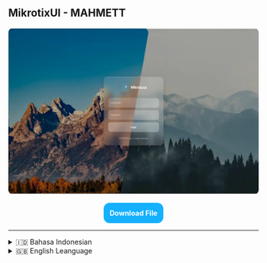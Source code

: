## MikrotixUI - MAHMETT

<center>

![Banner](https://github.com/MAHMETT/mikrotix-ui/blob/main/static/assets/images/Banner.webp)

</center>
<center>
<a href="https://github.com/MAHMETT/mikrotix-ui/blob/main/build/Mikrotix-UI.zip" download style="display:inline-block;background:#15B0FE;color:#fff;font-weight: bold;padding:0.75rem;border-radius:0.75rem;text-decoration:none;">
  Download File
</a>
</center>

---

<details>
<summary>🇮🇩 Bahasa Indonesian</summary>

### Deskripsi singkat

Project ini adalah template untuk hotspot di mikrotik , menggunakan bahasa pemrograman dasara sederhana (HTML, CSS, JS). Project ini dirancang supaya mudah dikembangkan dan kamu dapat fork repository ini dan melakukan perubahan dan pull ke repository ini untuk meminta perubahan, rapi strukturnya, dan mudah dideploy ke server statis.

### Fitur utama

- Struktur file sederhana & modular
- Header / Footer global (inject via `global.js`)
- Build & Dev
- Formatting otomatis (Prettier)

### Struktur direktori

```
static

├─ assets/
│     ├─ favicon.js
│     └─ images/
├─ src/
│  ├─ js/
│  │  ├─ global.js
│  │  └─ jquery/
│  │      └─ global.js
│  └─ css/
│     └─ styles.css
├─ *.html       # Page
└─ md5.js
```

### Persyaratan

- Node.js (opsional, untuk workflow dev/build)
- Browser modern/old (untuk produksi HTML/CSS/JS murni)

---

### Cara pakai (Run / Usage)

#### A. Tanpa Node (static)

1. Buka `login.html` di browser.
   - Untuk hasil terbaik gunakan server lokal (bukan `file://`) , bisa menggunakan extension VSCODE yaitu LiveServer.

#### B. Dengan Node (recommended untuk development dan build)

1. Install dependensi:

```bash
# npm
npm install

# pnpm
pnpm install
```

1. Jalankan mode development:

```bash
# npmu
npm run dev

# pnpm
pnpm run dev

# -> buka http://127.0.0.1:8080 (atau alamat yang ditampilkan)
```

3. Build untuk produksi:

```bash
# npm
npm run build

# pnpm
pnpm run build
```

Bisa dicompress ke zip ( lokasi: build/\*.zip ) lalu di ekstrak kemudian bisa diaplikasikan ke mikrotiknya

```bash
# npm
npm run compress

# pnpm
pnpm run compress
```

---

### Pengembangan & Kontribusi

1. Fork → branch fitur (`feature/your-name`) → commit → PR.
2. Ikuti gaya kode: jalankan `npm run format` sebelum commit.
3. Bila menambahkan dependency baru, update `README` & `package.json`.

---

### Troubleshooting (masalah umum)

- `global.js` tidak melakukan inject header/footer:
  - Pastikan `global.js` dimuat setelah DOM (`defer` atau sebelum `</body>`).
  - Cek `console` di DevTools untuk error.
  - Jika template memakai placeholder MikroTik `$(...)`, jangan masukkan placeholder ke `global.js` eksternal — inject melalui inline bootstrap di HTML (mis. `window.SHELL = {...}`).

- CHAP / MikroTik captive-portal:
  - Pastikan `md5.js` dimuat sebelum kode yang memanggil `hexMD5`.
  - Pastikan form `name="login"` & hidden `name="sendin"` ada.

---

### Lisensi

- Lisensi: MIT

---

</details>

<details>

<summary>🇬🇧 English Leanguage </summary>

### Brief description

This project is a template for hotspots on Mikrotik, using simple basic programming languages (HTML, CSS, JS). This project is designed to be easy to develop. You can fork this repository, make changes, and pull them into this repository to request changes. It has a neat structure and is easy to deploy to a static server.

### Key Features

- Simple & modular file structure
- Global header/footer (injected via `global.js`)
- Build & Dev
- Automatic formatting (Prettier)

### Directory Structure

```
/
├─ index.html
├─ about.html
├─ src/
│  ├─ js/
│  │  ├─ global.js
│  │  └─ main.js
│  ├─ css/
│  │  └─ styles.css
│  └─ assets/
│     └─ images/
├─ includes/          # (optional) header/footer for fetch()
├─ public/            # build output (if any)
├─ package.json
├─ .prettierrc
└─ README.md
```

### Requirements

- Node.js (optional, for dev/build workflow)
- Modern/old browser (for pure HTML/CSS/JS production)

---

### How to use (Run / Usage)

#### A. Without Node (static)

1. Open `login.html` in your browser.
   - For best results, use a local server (not `file://`) , you can use the VSCODE extension LiveServer.

#### B. With Node (recommended for development and build)

1. Install dependencies:

```bash
# npm
npm install

# pnpm
pnpm install
```

1. Run development mode:

```bash
# npm
npm run dev

# pnpm
pnpm run dev

# -> open http://127.0.0.1:8080 (or the address displayed)
```

3. Build for production:

```bash
# npm
npm run build

# pnpm
pnpm run build
```

Can be compressed into a zip file (location: build/\*.zip), then extracted and applied to the Mikrotik

```bash
# npm
npm run compress

# pnpm
pnpm run compress
```

---

### Development & Contributions

1. Fork → feature branch (`feature/your-name`) → commit → PR.
2. Follow coding style: run `npm run format` before committing.
3. When adding new dependencies, update `README` & `package.json`.

---

### Troubleshooting (common issues)

- `global.js` does not inject header/footer:
  - Ensure `global.js` is loaded after the DOM (`defer` or before `</body>`).
  - Check the `console` in DevTools for errors.
  - If the template uses MikroTik placeholders `$(...)`, do not include placeholders in external `global.js` — inject them via inline bootstrap in HTML (e.g., `window.SHELL = {...}`).

- CHAP / MikroTik captive-portal:
  - Ensure `md5.js` is loaded before the code that calls `hexMD5`.
  - Ensure the `name=“login”` form & hidden `name=“sendin”` exist.

---

### License

- License: MIT
  </details>
